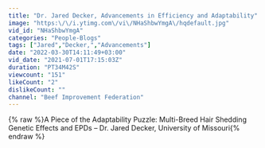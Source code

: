 ```yaml
---
title: "Dr. Jared Decker, Advancements in Efficiency and Adaptability"
image: "https:\/\/i.ytimg.com\/vi\/NHaShbwYmgA\/hqdefault.jpg"
vid_id: "NHaShbwYmgA"
categories: "People-Blogs"
tags: ["Jared","Decker,","Advancements"]
date: "2022-03-30T14:11:49+03:00"
vid_date: "2021-07-01T17:15:03Z"
duration: "PT34M42S"
viewcount: "151"
likeCount: "2"
dislikeCount: ""
channel: "Beef Improvement Federation"
---
```

{% raw %}A Piece of the Adaptability Puzzle: Multi-Breed Hair Shedding Genetic Effects and EPDs – Dr. Jared Decker, University of Missouri{% endraw %}
